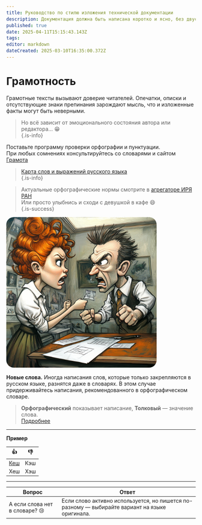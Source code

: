```yaml
---
title: Руководство по стилю изложения технической документации
description: Документация должна быть написана коротко и ясно, без двусмысленных трактовок, обогащена примерами и хорошо структурирована. Документацию читают в справочном режиме, поэтому важно хорошее структурирование и оформление текста.
published: true
date: 2025-04-11T15:15:43.143Z
tags: 
editor: markdown
dateCreated: 2025-03-10T16:35:00.372Z
---
```


# Грамотность

Грамотные тексты вызывают доверие читателей. Опечатки, описки и отсутствующие знаки препинания зарождают мысль, что и изложенные факты могут быть неверными.  
> Но всё зависит от эмоционального состояния автора или редактора… :grin:  
{.is-info}

Поставьте программу проверки орфографии и пунктуации.  
При любых сомнениях консультируйтесь со словарями и сайтом [Грамота](https://skillbox.ru/media/ "Смелее")

> [Карта слов и выражений русского языка](https://kartaslov.ru/ "Вперёд")  
{.is-info}

> Актуальные орфографические нормы смотрите в [агрегаторе ИРЯ РАН](https://orfo.ruslang.ru/)  
Или просто улыбнись и сходи с девушкой в кафе 😄  
{.is-success}

<!-- Интерактивное изображение -->
<div style="position: relative; display: inline-block;">
  <img 
    src="/u6639615556_ill_draw_a_funny_picture_of_two_people_arguing_ab_5f6a47e7-c821-425e-80e1-f0456353a5dc_0.png"
    usemap="#peoplemap"
    style="border-radius: 20px; width: 400px; height: auto;">

  <div id="tooltip" style="position: absolute; display: none; background-color: #007BFF; color: white; padding: 6px 12px; border-radius: 10px; font-size: 14px; z-index: 999;"></div>

  <map name="peoplemap">
    <area shape="rect" coords="0,0,200,400" onmouseover="showTooltip(event, 'ЛАПКИ')" onmouseout="hideTooltip()">
    <area shape="rect" coords="200,0,400,400" onmouseover="showTooltip(event, 'ЕЛОЧКИ')" onmouseout="hideTooltip()">
  </map>
</div>

<script>
  function showTooltip(e, text) {
    const tooltip = document.getElementById('tooltip');
    tooltip.textContent = text;
    tooltip.style.left = (e.pageX - e.target.offsetLeft + 10) + 'px';
    tooltip.style.top = (e.pageY - e.target.offsetTop - 40) + 'px';
    tooltip.style.display = 'block';
  }

  function hideTooltip() {
    document.getElementById('tooltip').style.display = 'none';
  }
</script>

**Новые слова.** Иногда написания слов, которые только закрепляются в русском языке, разнятся даже в словарях. В этом случае придерживайтесь написания, рекомендованного в орфографическом словаре.

> **Орфографический** показывает написание, **Толковый** — значение слова.  
[Подробнее](https://orf.textologia.ru/)
---

**Пример**

| 👍 | 👎 |
|----|----|
| [Кеш](https://gramota.ru/poisk?query=%D0%9A%D0%AD%D0%A8&mode=spravka) | Кэш |
| Хеш | Хэш |

---

| Вопрос | Ответ |
|--------|-------|
| А если слова нет в словаре? 😢 | Если слово активно используется, но пишется по-разному — выбирайте вариант на языке оригинала. |